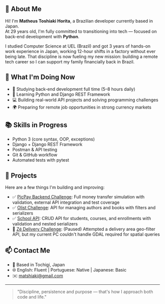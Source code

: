 ## 👋 About Me

Hi! I'm **Matheus Toshiaki Horita**, a Brazilian developer currently based in Japan.  
At 29 years old, I'm fully committed to transitioning into tech — focused on back-end development with **Python**.

I studied Computer Science at UEL (Brazil) and got 3 years of hands-on work experience in Japan, working 12-hour shifts in a factory without ever being late. That discipline is now fueling my new mission: building a remote tech career so I can support my family financially back in Brazil.

## 🔧 What I'm Doing Now

- 📌 Studying back-end development full time (5–8 hours daily)
- 🐍 Learning Python and Django REST Framework
- 💻 Building real-world API projects and solving programming challenges
- 🌍 Preparing for remote job opportunities in strong currency markets

## 📚 Skills in Progress

- Python 3 (core syntax, OOP, exceptions)
- Django + Django REST Framework
- Postman & API testing
- Git & GitHub workflow
- Automated tests with pytest

## 🧪 Projects

Here are a few things I'm building and improving:

- ✅ [PicPay Backend Challenge](https://github.com/mathorita/picpay-desafio-backend): Full money transfer simulation with validation, external API integration and test coverage
- ✅ [Olist Challenge](https://github.com/mathorita/Olist-Challenge): API for managing authors and books with filters and serializers
- ✅ [School API](https://github.com/mathorita/School-API): CRUD API for students, courses, and enrollments with validation and nested serializers
- 🛑 [Zé Delivery Challenge](https://github.com/mathorita): (Paused) Attempted a delivery area geo-filter API, but my current PC couldn't handle GDAL required for spatial queries

## 📫 Contact Me

- 📍 Based in Tochigi, Japan  
- 🌐 English: Fluent | Portuguese: Native | Japanese: Basic  
- ✉️ matshiaki@gmail.com  

---

> "Discipline, persistence and purpose — that's how I approach both code and life."
